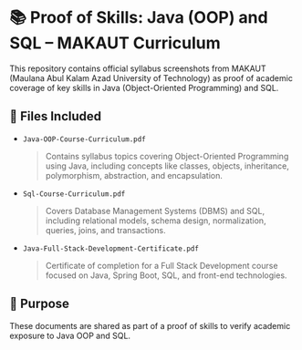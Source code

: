 # 📚 Proof of Skills: Java (OOP) and SQL – MAKAUT Curriculum

This repository contains official syllabus screenshots from MAKAUT (Maulana Abul Kalam Azad University of Technology) as proof of academic coverage of key skills in Java (Object-Oriented Programming) and SQL.

## 📁 Files Included

- `Java-OOP-Course-Curriculum.pdf`  
  > Contains syllabus topics covering Object-Oriented Programming using Java, including concepts like classes, objects, inheritance, polymorphism, abstraction, and encapsulation.

- `Sql-Course-Curriculum.pdf`  
  > Covers Database Management Systems (DBMS) and SQL, including relational models, schema design, normalization, queries, joins, and transactions.

- `Java-Full-Stack-Development-Certificate.pdf`  
  > Certificate of completion for a Full Stack Development course focused on Java, Spring Boot, SQL, and front-end technologies.
  
## 🎯 Purpose

These documents are shared as part of a proof of skills to verify academic exposure to Java OOP and SQL.
